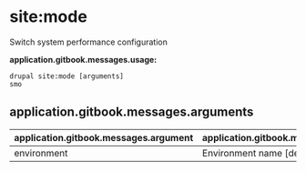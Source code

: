 # site:mode
Switch system performance configuration

**application.gitbook.messages.usage:**
```
drupal site:mode [arguments]
smo
```

## application.gitbook.messages.arguments
application.gitbook.messages.argument | application.gitbook.messages.details
---------|-------------
environment | Environment name [dev, prod]
